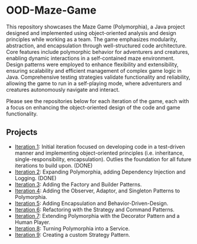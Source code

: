 # OOD-Maze-Game
This repository showcases the Maze Game (Polymorphia), a Java project designed and implemented using object-oriented analysis and design principles while working as a team. The game emphasizes modularity, abstraction, and encapsulation through well-structured code architecture. Core features include polymorphic behavior for adventurers and creatures, enabling dynamic interactions in a self-contained maze environment. Design patterns were employed to enhance flexibility and extensibility, ensuring scalability and efficient management of complex game logic in Java. Comprehensive testing strategies validate functionality and reliability, allowing the game to run in a self-playing mode, where adventurers and creatures autonomously navigate and interact.

Please see the repositories below for each iteration of the game, each with a focus on enhancing the object-oriented design of the code and game functionality.

## Projects
- [Iteration 1](https://github.com/sierrareschke/Maze-Game-Iteration-1): Initial iteration focused on developing code in a test-driven manner and implementing object-oriented principles (i.e. inheritance, single-responsibility, encapsulation). Outlies the foundation for all future iterations to build upon. (DONE)
- [Iteration 2](https://github.com/sierrareschke/Maze-Game-Iteration-2): Expanding Polymorphia, adding Dependency Injection and Logging. (DONE)
- [Iteration 3](https://github.com/sierrareschke/Maze-Game-Iteration-3): Adding the Factory and Builder Patterns.
- [Iteration 4](https://github.com/sierrareschke/Maze-Game-Iteration-4): Adding the Observer, Adaptor, and Singleton Patterns to Polymorphia.
- [Iteration 5](https://github.com/sierrareschke/Maze-Game-Iteration-5): Adding Encapsulation and Behavior-Driven-Design.
- [Iteration 6](https://github.com/sierrareschke/Maze-Game-Iteration-6): Refactoring with the Strategy and Command Patterns.
- [Iteration 7](https://github.com/sierrareschke/Maze-Game-Iteration-7): Extending Polymorphia with the Decorator Pattern and a Human Player.
- [Iteration 8](https://github.com/sierrareschke/Maze-Game-Iteration-8): Turning Polymorphia into a Service.
- [Iteration 9](https://github.com/sierrareschke/Maze-Game-Iteration-9): Creating a custom Strategy Pattern.
